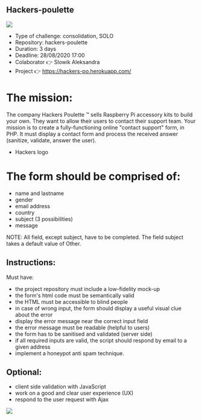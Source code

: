 ## Hackers-poulette

<img src ="https://blog.mailtrap.io/wp-content/uploads/2020/05/PHP_Contact__Forms.png">

- Type of challenge: consolidation, SOLO
- Repository: hackers-poulette
- Duration: 3 days
- Deadline: 28/08/2020 17:00
- Colaborator :point_right: Slowik Aleksandra 
- Project :point_right: https://hackers-po.herokuapp.com/
 

# The mission:

The company Hackers Poulette ™ sells Raspberry Pi accessory kits to build your own. They want to allow their users to contact their support team. Your mission is to create a fully-functioning online "contact support" form, in PHP. It must display a contact form and process the received answer (sanitize, validate, answer the user).

- Hackers logo

# The form should be comprised of:

- name and lastname
- gender
- email address
- country
- subject (3 possibilities)
- message

NOTE: All field, except subject, have to be completed. The field subject takes a default value of Other.

## Instructions:

 Must have:

- the project repository must include a low-fidelity mock-up
- the form's html code must be semantically valid
- the HTML must be accessible to blind people
- in case of wrong input, the form should display a useful visual clue about the error
- display the error message near the correct input field
- the error message must be readable (helpful to users)
- the form has to be sanitised and validated (server side)
- if all required inputs are valid, the script should respond by email to a given address
- implement a honeypot anti spam technique.

## Optional:

- client side validation with JavaScript
- work on a good and clear user experience (UX)
- respond to the user request with Ajax

<img src ="https://www.milesweb.in/hosting-faqs/wp-content/uploads/2019/05/How-To-Deploy-a-PHP-Application-with-Kubernetes-on-Ubuntu-16.04.gif">



